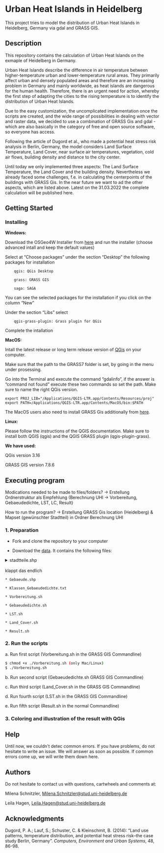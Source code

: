 # Urban Heat Islands in Heidelberg 

This project tries to model the distribution of Urban Heat Islands in Heidelberg, Germany via gdal and GRASS GIS. 


## Description

This repository contains the calculation of Urban Heat Islands on the exmaple of Heidelberg in Germany.

Urban Heat Islands describe the difference in air temperature between higher-temperature urban and lower-temperature rural areas. They primarily affect urban and densely populated areas and therefore are an increasing problem in Germany and mainly worldwide, as heat islands are dangerous for the human health. Therefore, there is an urgent need for action, whereby the first step of adapting the cities to the rising temperature is to identify the distribution of Urban Heat Islands. 

Due to the easy customization, the uncomplicated implementation once the scripts are created, and the wide range of possibilities in dealing with vector and raster data, we decided to use a combination of GRASS Gis and gdal - which are also basically in the category of free and open source software, so everyone has access.  

Following the article of Dugord et al., who made a potential heat stress risk analysis in Berlin, Germany, the model considers Land Surface Temperature, Land Cover, near surface air temperatures, vegetation, cold air flows, building density and distance to the city center. 

Until today we only implemented three aspects: The Land Surface Temperature, the Land Cover and the building density. Nevertheless we already faced some challenges, f.e. in calculating the centerpoints of the buildings with GRASS Gis. In the near future we want to ad the other aspects, which are listed above. Latest on the 31.03.2022 the complete calculation will be published here.

  
## Getting Started

### Installing 

**Windows:** 

Download the OSGeo4W Installer from [here](https://trac.osgeo.org/osgeo4w/) and run the installer (choose advanced intall and keep the default values) 

Select at “Choose packages” under the section “Desktop” the following packages for installation  

		qgis: QGis Desktop  

		grass: GRASS GIS 

		saga: SAGA   

You can see the selected packages for the installation if you click on the column “New”  

Under the section “Libs” select 

		qgis-grass-plugin: Grass plugin for QGis  

Complete the intallation 

 

**MacOS:**  

Intall the latest release or long term release version of [QGis](https://www.qgis.org/de/site/forusers/download.html) on your computer.  

Make sure that the path to the GRASS7 folder is set, by going in the menu under prosessing. 

Go into the Terminal and execute the command “gdalinfo”, if the answer is “command not found” execute these two commands so set the path. Make sure to name the right QGis version. 

```shell
export PROJ_LIB="/Applications/QGIS-LTR.app/Contents/Resources/proj" 
export PATH=/Applications/QGIS-LTR.app/Contents/MacOS/bin:$PATH 
```
 
 The MacOS users also need to install GRASS Gis additionally from [here](https://grass.osgeo.org/download/mac/).  

**Linux:** 

Please follow the instructions of the QGIS documentation. Make sure to install both QGIS (qgis) and the QGIS GRASS plugin (qgis-plugin-grass).  

 
**We have used:** 

QGis version 3.16

GRASS GIS version 7.8.6

 

## Executing program

Modications needed to be made to files/folders? -> Erstellung Ordnerstruktur als Empfehlung (Berechnung UHI -> Vorbereitung, Gebaeudedichte, LST, LC, Result) 

  

How to run the program? -> Erstellung GRASS Gis location (Heidelberg) & Mapset (gewünschter Stadtteil) in Ordner Berechnung UHI 

  

### 1.     Preparation 

* Fork and clone the repository to your computer 

* Download the [data](https://heibox.uni-heidelberg.de/d/bc815a4d7cdb4a23bc25/). It contains the following files: 

<details>
<summary>stadtteile.shp<summary> 
<br/> klappt das endlich
</details>


	* Gebaeude.shp 

	* Klassen_Gebaeudedichte.txt

	* Vorbereitung.sh 

	* Gebaeudedichte.sh 

	* LST.sh 

	* Land_Cover.sh 

	* Result.sh 

  

### 2.     Run the scripts

a.     Run first script (Vorbereitung.sh in the GRASS GIS Commandline) 

```bash 
$ chmod +x ./Vorbereitung.sh (only Mac/Linux)
$ ./Vorbereitung.sh
```

b.     Run second script (Gebaeudedichte.sh GRASS GIS Commandline) 

c.     Run third script (Land_Cover.sh in the GRASS GIS Commandline) 

d.     Run fourth script (LST.sh in the GRASS GIS Commandline) 

e.     Run fifth script (Result.sh in the normal Commandline) 

 

### 3. Coloring and illustration of the result with QGis 

  

## Help 

Until now, we couldn't detec common errors. If you have problems, do not hesitate to write an issue. We will answer as soon as possible. If common errors come up, we will write them down here. 

  

## Authors
Do not hesitate to contact us with questions, cartwheels and comments at:  

Milena Schnitzler, Milena.Schnitzler@stud.uni-heidelberg.de 

Leila Hagen, Leila.Hagen@stud.uni-heidelberg.de 

  
  

## Acknowledgments 

Dugord, P. A.; Lauf, S.; Schuster, C. & Kleinschmit, B. (2014): “Land use patterns, temperature distribution, and potential heat stress risk–the case study Berlin, Germany”. *Computers, Environment and Urban Systems*, 48, 86-98. 
